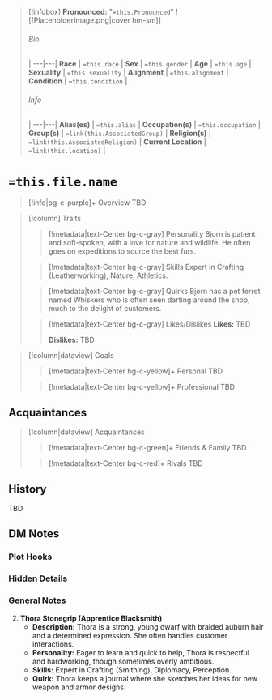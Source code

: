 > [!infobox]
> **Pronounced:**  "`=this.Pronounced`"
> ![[PlaceholderImage.png|cover hm-sm]]
> ###### Bio
>  |
> ---|---|
> **Race** | `=this.race` |
> **Sex** | `=this.gender` |
> **Age** | `=this.age` |
> **Sexuality** | `=this.sexuality` |
> **Alignment** | `=this.alignment` |
> **Condition** | `=this.condition` |
> ###### Info
>  |
> ---|---|
> **Alias(es)** | `=this.alias` |
> **Occupation(s)** | `=this.occupation` |
> **Group(s)** | `=link(this.AssociatedGroup)` |
> **Religion(s)** | `=link(this.AssociatedReligion)` |
> **Current Location** | `=link(this.location)` |

# **`=this.file.name`**
> [!info|bg-c-purple]+ Overview
TBD

> [!column] Traits
>> [!metadata|text-Center bg-c-gray] Personality
>> Bjorn is patient and soft-spoken, with a love for nature and wildlife. He often goes on expeditions to source the best furs.
>
>> [!metadata|text-Center bg-c-gray] Skills
>> Expert in Crafting (Leatherworking), Nature, Athletics.
>
>> [!metadata|text-Center bg-c-gray] Quirks
>> Bjorn has a pet ferret named Whiskers who is often seen darting around the shop, much to the delight of customers.
>
>> [!metadata|text-Center bg-c-gray] Likes/Dislikes
>> **Likes:** TBD
>>
>> **Dislikes:** TBD

> [!column|dataview] Goals
>> [!metadata|text-Center bg-c-yellow]+ Personal
>> TBD
>
>> [!metadata|text-Center bg-c-yellow]+ Professional
>> TBD
>

## Acquaintances
> [!column|dataview] Acquaintances
>> [!metadata|text-Center bg-c-green]+ Friends & Family
>> TBD
>
>> [!metadata|text-Center bg-c-red]+ Rivals
>> TBD
>

## History
TBD

## DM Notes
### Plot Hooks


### Hidden Details


### General Notes
2. **Thora Stonegrip (Apprentice Blacksmith)**
   - **Description:** Thora is a strong, young dwarf with braided auburn hair and a determined expression. She often handles customer interactions.
   - **Personality:** Eager to learn and quick to help, Thora is respectful and hardworking, though sometimes overly ambitious.
   - **Skills:** Expert in Crafting (Smithing), Diplomacy, Perception.
   - **Quirk:** Thora keeps a journal where she sketches her ideas for new weapon and armor designs.